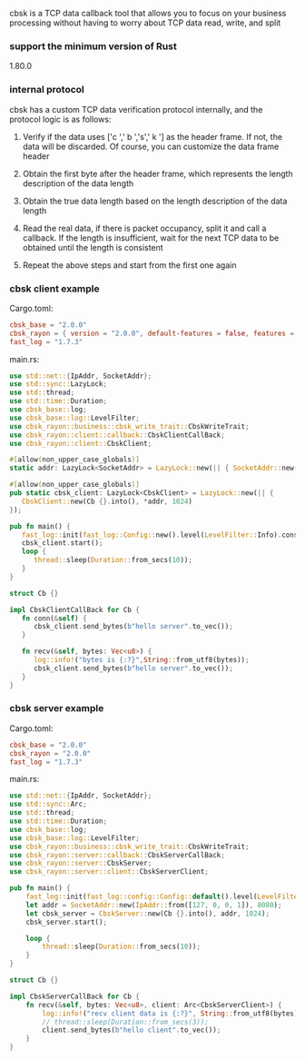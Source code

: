 cbsk is a TCP data callback tool that allows you to focus on your business processing without having to worry about TCP
data read, write, and split

### support the minimum version of Rust

1.80.0

### internal protocol

cbsk has a custom TCP data verification protocol internally, and the protocol logic is as follows:

1. Verify if the data uses ['c ',' b ','s',' k '] as the header frame. If not, the data will be discarded. Of course,
   you can customize the data frame header

2. Obtain the first byte after the header frame, which represents the length description of the data length

3. Obtain the true data length based on the length description of the data length

4. Read the real data, if there is packet occupancy, split it and call a callback. If the length is insufficient, wait
   for the next TCP data to be obtained until the length is consistent

5. Repeat the above steps and start from the first one again

### cbsk client example

Cargo.toml:

```toml
cbsk_base = "2.0.0"
cbsk_rayon = { version = "2.0.0", default-features = false, features = ["client"] }
fast_log = "1.7.3"
```

main.rs:

```rust
use std::net::{IpAddr, SocketAddr};
use std::sync::LazyLock;
use std::thread;
use std::time::Duration;
use cbsk_base::log;
use cbsk_base::log::LevelFilter;
use cbsk_rayon::business::cbsk_write_trait::CbskWriteTrait;
use cbsk_rayon::client::callback::CbskClientCallBack;
use cbsk_rayon::client::CbskClient;

#[allow(non_upper_case_globals)]
static addr: LazyLock<SocketAddr> = LazyLock::new(|| { SocketAddr::new(IpAddr::from([127, 0, 0, 1]), 8080) });

#[allow(non_upper_case_globals)]
pub static cbsk_client: LazyLock<CbskClient> = LazyLock::new(|| {
   CbskClient::new(Cb {}.into(), *addr, 1024)
});

pub fn main() {
   fast_log::init(fast_log::Config::new().level(LevelFilter::Info).console()).unwrap();
   cbsk_client.start();
   loop {
      thread::sleep(Duration::from_secs(10));
   }
}

struct Cb {}

impl CbskClientCallBack for Cb {
   fn conn(&self) {
      cbsk_client.send_bytes(b"hello server".to_vec());
   }

   fn recv(&self, bytes: Vec<u8>) {
      log::info!("bytes is {:?}",String::from_utf8(bytes));
      cbsk_client.send_bytes(b"hello server".to_vec());
   }
}
```

### cbsk server example

Cargo.toml:

```toml
cbsk_base = "2.0.0"
cbsk_rayon = "2.0.0"
fast_log = "1.7.3"
```

main.rs:

```rust
use std::net::{IpAddr, SocketAddr};
use std::sync::Arc;
use std::thread;
use std::time::Duration;
use cbsk_base::log;
use cbsk_base::log::LevelFilter;
use cbsk_rayon::business::cbsk_write_trait::CbskWriteTrait;
use cbsk_rayon::server::callback::CbskServerCallBack;
use cbsk_rayon::server::CbskServer;
use cbsk_rayon::server::client::CbskServerClient;

pub fn main() {
    fast_log::init(fast_log::config::Config::default().level(LevelFilter::Info).console()).unwrap();
    let addr = SocketAddr::new(IpAddr::from([127, 0, 0, 1]), 8080);
    let cbsk_server = CbskServer::new(Cb {}.into(), addr, 1024);
    cbsk_server.start();

    loop {
        thread::sleep(Duration::from_secs(10));
    }
}

struct Cb {}

impl CbskServerCallBack for Cb {
    fn recv(&self, bytes: Vec<u8>, client: Arc<CbskServerClient>) {
        log::info!("recv client data is {:?}", String::from_utf8(bytes));
        // thread::sleep(Duration::from_secs(3));
        client.send_bytes(b"hello client".to_vec());
    }
}
```
